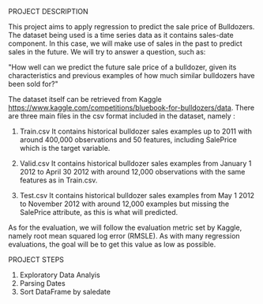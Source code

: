 PROJECT DESCRIPTION

This project aims to apply regression to predict the sale price of Bulldozers. The dataset being used is a time series data as it contains sales-date component. In this case, we will make use of sales in the past to predict sales in the future. We will try to answer a question, such as:

"How well can we predict the future sale price of a bulldozer, given its characteristics and previous examples of how much similar bulldozers have been sold for?"


The dataset itself can be retrieved from Kaggle https://www.kaggle.com/competitions/bluebook-for-bulldozers/data. There are three main files in the csv format included in the dataset, namely :

1. Train.csv
It contains historical bulldozer sales examples up to 2011 with around 400,000 observations and 50 features, including SalePrice which is the target variable.

2. Valid.csv
It contains historical bulldozer sales examples from January 1 2012 to April 30 2012 with around 12,000 observations with the same features as in Train.csv.

3. Test.csv
It contains historical bulldozer sales examples from May 1 2012 to November 2012 with around 12,000 examples but missing the SalePrice attribute, as this is what will predicted. 


As for the evaluation, we will follow the evaluation metric set by Kaggle, namely root mean squared log error (RMSLE). As with many regression evaluations, the goal will be to get this value as low as possible.


PROJECT STEPS

1. Exploratory Data Analyis
2. Parsing Dates
3. Sort DataFrame by saledate

